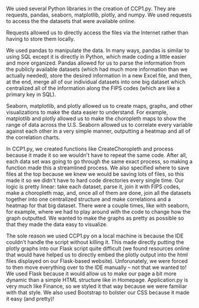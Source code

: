 We used several Python libraries in the creation of CCP1.py. They are requests,
pandas, seaborn, matplotlib, plotly, and numpy. We used requests to access the
the datasets that were available online.

Requests allowed us to directly access the files via the Internet rather than having to store them locally.

We used pandas to manipulate the data. In many ways, pandas is similar to using SQL
except it is directly in Python, which made coding a little easier and more organized.
Pandas allowed for us to parse the information from the publicly available datasets
(which had much more information than we actually needed), store the desired information
in a new Excel file, and then, at the end, merge all of our individual datasets into one
big dataset which centralized all of the information along the FIPS codes (which are like a
primary key in SQL).

Seaborn, matplotlib, and plotly allowed us to create maps, graphs, and other
visualizations to make the data easier to understand. For example, matplotlib and plotly allowed
us to make the choropleth maps to show the range of data across the U.S. Seaborn allowed us to
correlate every variable against each other in a very simple manner, outputting a heatmap and all
of the correlation charts.

In CCP1.py, we created functions like CreateChoropleth and process because it made it so we wouldn't
have to repeat the same code. After all, each data set was going to go through the same exact process,
so making a function made this a streamlined process. We also specified where to save files at the top
because we knew we would be saving lots of files, so this made it so we didn't have to hard code
directories every single time. Our logic is pretty linear: take each dataset, parse it, join it with FIPS codes,
make a choropleth map, and, once all of them are done, join all the datasets together into one centralized structure
and make correlations and a heatmap for that big dataset. There were a couple times, like with seaborn, for example,
where we had to play around with the code to change how the graph outputted. We wanted to make the graphs as pretty
as possible so that they made the data easy to visualize.

The sole reason we used CCP1.py on a local machine is because the IDE couldn't handle the script without
killing it. This made directly putting the plotly graphs into our Flask script quite difficult (we found
resources online that would have helped us to directly embed the plotly output into the html files
displayed on our Flask-based website). Unforunately, we were forced to then move everything over to the IDE manually –
not that we wanted to! We used Flask because it would allow us to make our page a bit more dynamic than a simple HTML structure
like in Homepage. Application.py is very much like Finance, so we styled it that way because we were familiar with
that style. We also used Bootstrap to bolster our CSS because it made it easy (and pretty)!